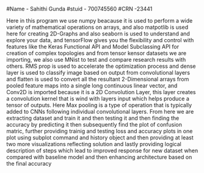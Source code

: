 #Name - Sahithi Gunda #stuid - 700745560 #CRN -23441

Here in this program we use numpy beacause it is used to perform a wide variety of mathematical operations on arrays, and also matpotlib is used here for creating 2D-Graphs and also seaborn is used to understand and explore your data, and tensorFlow gives you the flexibility and control with features like the Keras Functional API and Model Subclassing API for creation of complex topologies and from tensor kensor datasets we are importing, we also use MNist to test and compare research results with others. RMS prop is used to accelerate the optimization process and dense layer is used to classify image based on output from convolutional layers and flatten is used to convert all the resultant 2-Dimensional arrays from pooled feature maps into a single long continuous linear vector, and Conv2D is imported because it is a 2D Convolution Layer, this layer creates a convolution kernel that is wind with layers input which helps produce a tensor of outputs. Here Max pooling is a type of operation that is typically added to CNNs following individual convolutional layers. From here we are extracting dataset and train it and then testing it and then finding the accuracy by predicting it then subsequently find the plot of confusion matric, further providing trainig and testing loss and accuracy plots in one plot using subplot command and history object and then providing at least two more visualizations reflecting solution and lastly providing logical description of steps which lead to improved response for new dataset when compared with baseline model and then enhancing architecture based on the final accuracy
